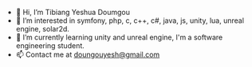 - 👋 Hi, I’m Tibiang Yeshua Doumgou
- 👀 I’m interested in symfony, php, c, c++, c#, java, js, unity, lua, unreal engine, solar2d.
- 🌱 I’m currently learning unity and unreal engine, I'm a software engineering student.
- 📫 Contact me at doungouyesh@gmail.com 

<!---
yeshtibiang/yeshtibiang is a ✨ special ✨ repository because its `README.md` (this file) appears on your GitHub profile.
You can click the Preview link to take a look at your changes.
--->
